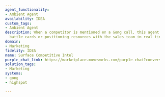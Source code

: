 ```yaml
---
agent_functionality:
- Ambient Agent
availability: IDEA
custom_tags:
- Ambient Agent
description: When a competitor is mentioned on a Gong call, this agent shares relevant
  battle cards or positioning resources with the sales team in real time.
domain:
- Marketing
fidelity: IDEA
name: Surface Competitive Intel
purple_chat_link: https://marketplace.moveworks.com/purple-chat?conversation=%7B%22messages%22%3A%5B%7B%22parts%22%3A%5B%7B%22richText%22%3A%22%3Cp+xmlns%3D%5C%22http%3A%2F%2Fwww.w3.org%2F1999%2Fxhtml%5C%22%3EI+heard+%3Cb%3ECognitech%3C%2Fb%3E+mentioned+on+your+Gong+call+with+%3Cb%3EApex+Industries%3C%2Fb%3E.%3C%2Fp%3E%3Cp+xmlns%3D%5C%22http%3A%2F%2Fwww.w3.org%2F1999%2Fxhtml%5C%22%3EHere%27s+the+battle+card+to+help+you+navigate+the+conversation.%3C%2Fp%3E%22%7D%2C%7B%22citations%22%3A%5B%7B%22citationTitle%22%3A%22Cognitech+Competitive+Battle+Card%22%2C%22connectorName%22%3A%22highspot%22%7D%2C%7B%22citationTitle%22%3A%22Call+with+Apex+Industries%22%2C%22connectorName%22%3A%22gong%22%7D%5D%7D%2C%7B%22buttons%22%3A%5B%7B%22buttonText%22%3A%22Log+Intel+in+Salesforce%22%2C%22style%22%3A%22filled%22%7D%2C%7B%22buttonText%22%3A%22Dismiss%22%2C%22style%22%3A%22outlined%22%7D%5D%7D%5D%2C%22role%22%3A%22assistant%22%7D%5D%2C%22assistantConfig%22%3A%7B%22userName%22%3A%22Moveworks%22%2C%22initials%22%3A%22U%22%2C%22providedIcon%22%3A%22silhoutte%22%7D%2C%22userConfig%22%3A%7B%22userName%22%3A%22You%22%2C%22initials%22%3A%22U%22%2C%22providedIcon%22%3A%22silhoutte%22%7D%7D
solution_tags:
- Marketing
systems:
- gong
- highspot

---
```

